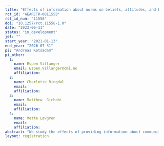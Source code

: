 ```yaml
---
title: "Effects of information about norms on beliefs, attitudes, and behavior regarding FGM in Ethiopia"
rct_id: "AEARCTR-0011558"
rct_id_num: "11558"
doi: "10.1257/rct.11558-1.0"
date: "2023-06-11"
status: "in_development"
jel: ""
start_year: "2021-01-13"
end_year: "2026-07-31"
pi: "Andreas Kotsadam"
pi_other:
  1:
    name: Espen Villanger
    email: Espen.Villanger@cmi.no
    affiliation: 
  2:
    name: Charlotte Ringdal
    email: 
    affiliation: 
  3:
    name: Matthew  Gichohi
    email: 
    affiliation: 
  4:
    name: Mette Løvgren
    email: 
    affiliation: 
abstract: "We study the effects of providing information about community level attitudes on Female Genital Mutilation (FGM) on beliefs, attitudes, and behavior."
layout: registration
---
```


